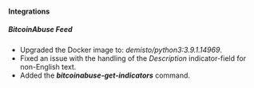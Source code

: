 #### Integrations
##### BitcoinAbuse Feed
- Upgraded the Docker image to: *demisto/python3:3.9.1.14969*.
- Fixed an issue with the handling of the *Description* indicator-field for non-English text.
- Added the ***bitcoinabuse-get-indicators*** command.

